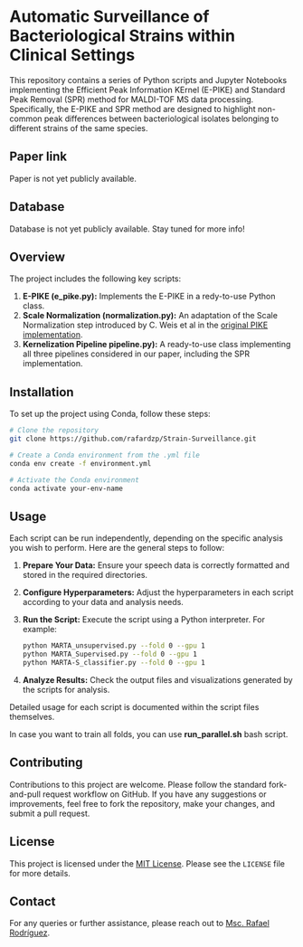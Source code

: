 # Automatic Surveillance of Bacteriological Strains within Clinical Settings


This repository contains a series of Python scripts and Jupyter Notebooks implementing the Efficient Peak Information KErnel (E-PIKE) and Standard Peak Removal (SPR) method for MALDI-TOF MS data processing. Specifically, the E-PIKE and SPR method are designed to highlight non-common peak differences between bacteriological isolates belonging to different strains of the same species.

## Paper link

Paper is not yet publicly available.

## Database

Database is not yet publicly available. Stay tuned for more info!

## Overview

The project includes the following key scripts:

1. **E-PIKE (e_pike.py):** Implements the E-PIKE in a redy-to-use Python class.
2. **Scale Normalization (normalization.py):** An adaptation of the Scale Normalization step introduced by C. Weis et al in the [original PIKE implementation](https://github.com/BorgwardtLab/maldi_PIKE).
3. **Kernelization Pipeline pipeline.py):** A ready-to-use class implementing all three pipelines considered in our paper, including the SPR implementation.

## Installation

To set up the project using Conda, follow these steps:

```bash
# Clone the repository
git clone https://github.com/rafardzp/Strain-Surveillance.git

# Create a Conda environment from the .yml file
conda env create -f environment.yml

# Activate the Conda environment
conda activate your-env-name
```

## Usage

Each script can be run independently, depending on the specific analysis you wish to perform. Here are the general steps to follow:

1. **Prepare Your Data:** Ensure your speech data is correctly formatted and stored in the required directories.
2. **Configure Hyperparameters:** Adjust the hyperparameters in each script according to your data and analysis needs.
3. **Run the Script:** Execute the script using a Python interpreter. For example:

   ```bash
   python MARTA_unsupervised.py --fold 0 --gpu 1
   python MARTA_Supervised.py --fold 0 --gpu 1
   python MARTA-S_classifier.py --fold 0 --gpu 1
   ```

4. **Analyze Results:** Check the output files and visualizations generated by the scripts for analysis.

Detailed usage for each script is documented within the script files themselves.

In case you want to train all folds, you can use __run_parallel.sh__ bash script.


## Contributing

Contributions to this project are welcome. Please follow the standard fork-and-pull request workflow on GitHub. If you have any suggestions or improvements, feel free to fork the repository, make your changes, and submit a pull request.

## License

This project is licensed under the [MIT License](LICENSE). Please see the `LICENSE` file for more details.

## Contact

For any queries or further assistance, please reach out to [Msc. Rafael Rodríguez](mailto:rrpalomo@tsc.uc3m.es).
